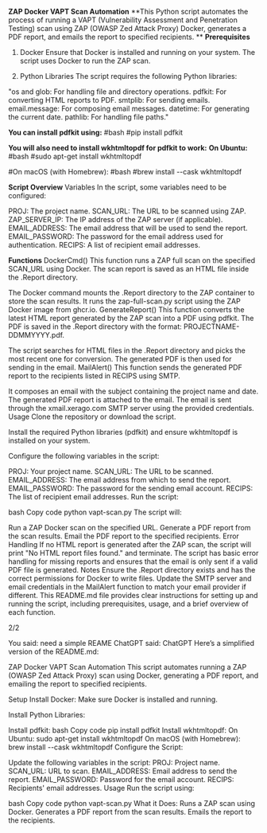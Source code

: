 **ZAP Docker VAPT Scan Automation**
**This Python script automates the process of running a VAPT (Vulnerability Assessment and Penetration Testing) scan using ZAP (OWASP Zed Attack Proxy) Docker, generates a PDF report, and emails the report to specified recipients.
**
**Prerequisites**
1. Docker
Ensure that Docker is installed and running on your system. The script uses Docker to run the ZAP scan.

2. Python Libraries
The script requires the following Python libraries:

"os and glob: For handling file and directory operations.
pdfkit: For converting HTML reports to PDF.
smtplib: For sending emails.
email.message: For composing email messages.
datetime: For generating the current date.
pathlib: For handling file paths."


**You can install pdfkit using:**
#bash
#pip install pdfkit

**You will also need to install wkhtmltopdf for pdfkit to work:**
**On Ubuntu:**
#bash
#sudo apt-get install wkhtmltopdf

#On macOS (with Homebrew):
#bash
#brew install --cask wkhtmltopdf

**Script Overview**
Variables
In the script, some variables need to be configured:

PROJ: The project name.
SCAN_URL: The URL to be scanned using ZAP.
ZAP_SERVER_IP: The IP address of the ZAP server (if applicable).
EMAIL_ADDRESS: The email address that will be used to send the report.
EMAIL_PASSWORD: The password for the email address used for authentication.
RECIPS: A list of recipient email addresses.


**Functions**
DockerCmd()
This function runs a ZAP full scan on the specified SCAN_URL using Docker. The scan report is saved as an HTML file inside the .Report directory.

The Docker command mounts the .Report directory to the ZAP container to store the scan results.
It runs the zap-full-scan.py script using the ZAP Docker image from ghcr.io.
GenerateReport()
This function converts the latest HTML report generated by the ZAP scan into a PDF using pdfkit. The PDF is saved in the .Report directory with the format: PROJECTNAME-DDMMYYYY.pdf.

The script searches for HTML files in the .Report directory and picks the most recent one for conversion.
The generated PDF is then used for sending in the email.
MailAlert()
This function sends the generated PDF report to the recipients listed in RECIPS using SMTP.

It composes an email with the subject containing the project name and date.
The generated PDF report is attached to the email.
The email is sent through the xmail.xerago.com SMTP server using the provided credentials.
Usage
Clone the repository or download the script.

Install the required Python libraries (pdfkit) and ensure wkhtmltopdf is installed on your system.

Configure the following variables in the script:

PROJ: Your project name.
SCAN_URL: The URL to be scanned.
EMAIL_ADDRESS: The email address from which to send the report.
EMAIL_PASSWORD: The password for the sending email account.
RECIPS: The list of recipient email addresses.
Run the script:

bash
Copy code
python vapt-scan.py
The script will:

Run a ZAP Docker scan on the specified URL.
Generate a PDF report from the scan results.
Email the PDF report to the specified recipients.
Error Handling
If no HTML report is generated after the ZAP scan, the script will print "No HTML report files found." and terminate.
The script has basic error handling for missing reports and ensures that the email is only sent if a valid PDF file is generated.
Notes
Ensure the .Report directory exists and has the correct permissions for Docker to write files.
Update the SMTP server and email credentials in the MailAlert function to match your email provider if different.
This README.md file provides clear instructions for setting up and running the script, including prerequisites, usage, and a brief overview of each function.


2/2

You said:
need a simple REAME 
ChatGPT said:
ChatGPT
Here’s a simplified version of the README.md:

ZAP Docker VAPT Scan Automation
This script automates running a ZAP (OWASP Zed Attack Proxy) scan using Docker, generating a PDF report, and emailing the report to specified recipients.

Setup
Install Docker: Make sure Docker is installed and running.

Install Python Libraries:

Install pdfkit:
bash
Copy code
pip install pdfkit
Install wkhtmltopdf:
On Ubuntu: sudo apt-get install wkhtmltopdf
On macOS (with Homebrew): brew install --cask wkhtmltopdf
Configure the Script:

Update the following variables in the script:
PROJ: Project name.
SCAN_URL: URL to scan.
EMAIL_ADDRESS: Email address to send the report.
EMAIL_PASSWORD: Password for the email account.
RECIPS: Recipients' email addresses.
Usage
Run the script using:

bash
Copy code
python vapt-scan.py
What it Does:
Runs a ZAP scan using Docker.
Generates a PDF report from the scan results.
Emails the report to the recipients.
